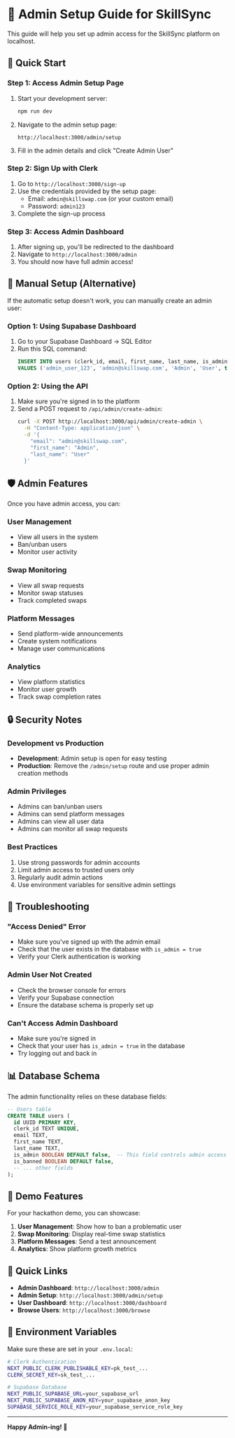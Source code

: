 # 🔐 Admin Setup Guide for SkillSync

This guide will help you set up admin access for the SkillSync platform on localhost.

## 🚀 Quick Start

### Step 1: Access Admin Setup Page
1. Start your development server:
   ```bash
   npm run dev
   ```

2. Navigate to the admin setup page:
   ```
   http://localhost:3000/admin/setup
   ```

3. Fill in the admin details and click "Create Admin User"

### Step 2: Sign Up with Clerk
1. Go to `http://localhost:3000/sign-up`
2. Use the credentials provided by the setup page:
   - Email: `admin@skillswap.com` (or your custom email)
   - Password: `admin123`
3. Complete the sign-up process

### Step 3: Access Admin Dashboard
1. After signing up, you'll be redirected to the dashboard
2. Navigate to `http://localhost:3000/admin`
3. You should now have full admin access!

## 🔧 Manual Setup (Alternative)

If the automatic setup doesn't work, you can manually create an admin user:

### Option 1: Using Supabase Dashboard
1. Go to your Supabase Dashboard → SQL Editor
2. Run this SQL command:
   ```sql
   INSERT INTO users (clerk_id, email, first_name, last_name, is_admin, xp_points, level)
   VALUES ('admin_user_123', 'admin@skillswap.com', 'Admin', 'User', true, 1000, 10);
   ```

### Option 2: Using the API
1. Make sure you're signed in to the platform
2. Send a POST request to `/api/admin/create-admin`:
   ```bash
   curl -X POST http://localhost:3000/api/admin/create-admin \
     -H "Content-Type: application/json" \
     -d '{
       "email": "admin@skillswap.com",
       "first_name": "Admin",
       "last_name": "User"
     }'
   ```

## 🛡️ Admin Features

Once you have admin access, you can:

### User Management
- View all users in the system
- Ban/unban users
- Monitor user activity

### Swap Monitoring
- View all swap requests
- Monitor swap statuses
- Track completed swaps

### Platform Messages
- Send platform-wide announcements
- Create system notifications
- Manage user communications

### Analytics
- View platform statistics
- Monitor user growth
- Track swap completion rates

## 🔒 Security Notes

### Development vs Production
- **Development**: Admin setup is open for easy testing
- **Production**: Remove the `/admin/setup` route and use proper admin creation methods

### Admin Privileges
- Admins can ban/unban users
- Admins can send platform messages
- Admins can view all user data
- Admins can monitor all swap requests

### Best Practices
1. Use strong passwords for admin accounts
2. Limit admin access to trusted users only
3. Regularly audit admin actions
4. Use environment variables for sensitive admin settings

## 🐛 Troubleshooting

### "Access Denied" Error
- Make sure you've signed up with the admin email
- Check that the user exists in the database with `is_admin = true`
- Verify your Clerk authentication is working

### Admin User Not Created
- Check the browser console for errors
- Verify your Supabase connection
- Ensure the database schema is properly set up

### Can't Access Admin Dashboard
- Make sure you're signed in
- Check that your user has `is_admin = true` in the database
- Try logging out and back in

## 📊 Database Schema

The admin functionality relies on these database fields:

```sql
-- Users table
CREATE TABLE users (
  id UUID PRIMARY KEY,
  clerk_id TEXT UNIQUE,
  email TEXT,
  first_name TEXT,
  last_name TEXT,
  is_admin BOOLEAN DEFAULT false,  -- This field controls admin access
  is_banned BOOLEAN DEFAULT false,
  -- ... other fields
);
```

## 🎯 Demo Features

For your hackathon demo, you can showcase:

1. **User Management**: Show how to ban a problematic user
2. **Swap Monitoring**: Display real-time swap statistics
3. **Platform Messages**: Send a test announcement
4. **Analytics**: Show platform growth metrics

## 🔗 Quick Links

- **Admin Dashboard**: `http://localhost:3000/admin`
- **Admin Setup**: `http://localhost:3000/admin/setup`
- **User Dashboard**: `http://localhost:3000/dashboard`
- **Browse Users**: `http://localhost:3000/browse`

## 📝 Environment Variables

Make sure these are set in your `.env.local`:

```bash
# Clerk Authentication
NEXT_PUBLIC_CLERK_PUBLISHABLE_KEY=pk_test_...
CLERK_SECRET_KEY=sk_test_...

# Supabase Database
NEXT_PUBLIC_SUPABASE_URL=your_supabase_url
NEXT_PUBLIC_SUPABASE_ANON_KEY=your_supabase_anon_key
SUPABASE_SERVICE_ROLE_KEY=your_supabase_service_role_key
```

---

**Happy Admin-ing! 🎉** 